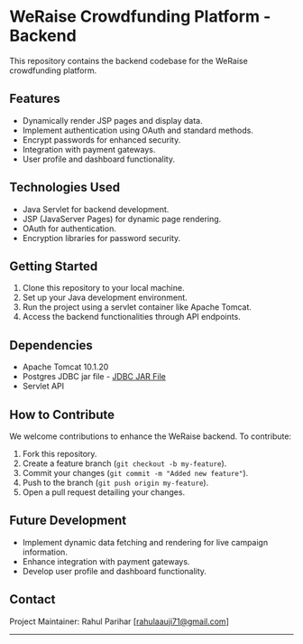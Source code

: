 # WeRaise Crowdfunding Platform - Backend

This repository contains the backend codebase for the WeRaise crowdfunding platform.

## Features

- Dynamically render JSP pages and display data.
- Implement authentication using OAuth and standard methods.
- Encrypt passwords for enhanced security.
- Integration with payment gateways.
- User profile and dashboard functionality.

## Technologies Used

- Java Servlet for backend development.
- JSP (JavaServer Pages) for dynamic page rendering.
- OAuth for authentication.
- Encryption libraries for password security.

## Getting Started

1. Clone this repository to your local machine.
2. Set up your Java development environment.
3. Run the project using a servlet container like Apache Tomcat.
4. Access the backend functionalities through API endpoints.

## Dependencies

- Apache Tomcat 10.1.20
- Postgres JDBC jar file - <a href="https://jdbc.postgresql.org/download/">JDBC JAR File</a>
- Servlet API

## How to Contribute

We welcome contributions to enhance the WeRaise backend. To contribute:

1. Fork this repository.
2. Create a feature branch (`git checkout -b my-feature`).
3. Commit your changes (`git commit -m "Added new feature"`).
4. Push to the branch (`git push origin my-feature`).
5. Open a pull request detailing your changes.

## Future Development

- Implement dynamic data fetching and rendering for live campaign information.
- Enhance integration with payment gateways.
- Develop user profile and dashboard functionality.

## Contact

Project Maintainer: Rahul Parihar [rahulaauji71@gmail.com]

---
